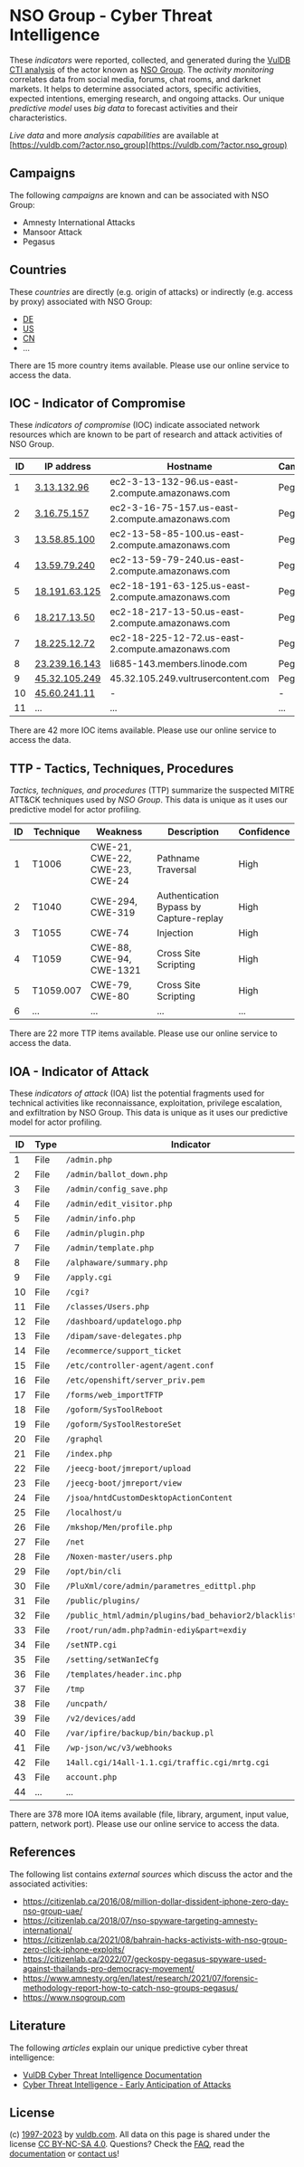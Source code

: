 # NSO Group - Cyber Threat Intelligence

These _indicators_ were reported, collected, and generated during the [VulDB CTI analysis](https://vuldb.com/?kb.cti) of the actor known as [NSO Group](https://vuldb.com/?actor.nso_group). The _activity monitoring_ correlates data from social media, forums, chat rooms, and darknet markets. It helps to determine associated actors, specific activities, expected intentions, emerging research, and ongoing attacks. Our unique _predictive model_ uses _big data_ to forecast activities and their characteristics.

_Live data_ and more _analysis capabilities_ are available at [https://vuldb.com/?actor.nso_group](https://vuldb.com/?actor.nso_group)

## Campaigns

The following _campaigns_ are known and can be associated with NSO Group:

* Amnesty International Attacks
* Mansoor Attack
* Pegasus

## Countries

These _countries_ are directly (e.g. origin of attacks) or indirectly (e.g. access by proxy) associated with NSO Group:

* [DE](https://vuldb.com/?country.de)
* [US](https://vuldb.com/?country.us)
* [CN](https://vuldb.com/?country.cn)
* ...

There are 15 more country items available. Please use our online service to access the data.

## IOC - Indicator of Compromise

These _indicators of compromise_ (IOC) indicate associated network resources which are known to be part of research and attack activities of NSO Group.

ID | IP address | Hostname | Campaign | Confidence
-- | ---------- | -------- | -------- | ----------
1 | [3.13.132.96](https://vuldb.com/?ip.3.13.132.96) | ec2-3-13-132-96.us-east-2.compute.amazonaws.com | Pegasus | Medium
2 | [3.16.75.157](https://vuldb.com/?ip.3.16.75.157) | ec2-3-16-75-157.us-east-2.compute.amazonaws.com | Pegasus | Medium
3 | [13.58.85.100](https://vuldb.com/?ip.13.58.85.100) | ec2-13-58-85-100.us-east-2.compute.amazonaws.com | Pegasus | Medium
4 | [13.59.79.240](https://vuldb.com/?ip.13.59.79.240) | ec2-13-59-79-240.us-east-2.compute.amazonaws.com | Pegasus | Medium
5 | [18.191.63.125](https://vuldb.com/?ip.18.191.63.125) | ec2-18-191-63-125.us-east-2.compute.amazonaws.com | Pegasus | Medium
6 | [18.217.13.50](https://vuldb.com/?ip.18.217.13.50) | ec2-18-217-13-50.us-east-2.compute.amazonaws.com | Pegasus | Medium
7 | [18.225.12.72](https://vuldb.com/?ip.18.225.12.72) | ec2-18-225-12-72.us-east-2.compute.amazonaws.com | Pegasus | Medium
8 | [23.239.16.143](https://vuldb.com/?ip.23.239.16.143) | li685-143.members.linode.com | Pegasus | High
9 | [45.32.105.249](https://vuldb.com/?ip.45.32.105.249) | 45.32.105.249.vultrusercontent.com | Pegasus | High
10 | [45.60.241.11](https://vuldb.com/?ip.45.60.241.11) | - | - | High
11 | ... | ... | ... | ...

There are 42 more IOC items available. Please use our online service to access the data.

## TTP - Tactics, Techniques, Procedures

_Tactics, techniques, and procedures_ (TTP) summarize the suspected MITRE ATT&CK techniques used by _NSO Group_. This data is unique as it uses our predictive model for actor profiling.

ID | Technique | Weakness | Description | Confidence
-- | --------- | -------- | ----------- | ----------
1 | T1006 | CWE-21, CWE-22, CWE-23, CWE-24 | Pathname Traversal | High
2 | T1040 | CWE-294, CWE-319 | Authentication Bypass by Capture-replay | High
3 | T1055 | CWE-74 | Injection | High
4 | T1059 | CWE-88, CWE-94, CWE-1321 | Cross Site Scripting | High
5 | T1059.007 | CWE-79, CWE-80 | Cross Site Scripting | High
6 | ... | ... | ... | ...

There are 22 more TTP items available. Please use our online service to access the data.

## IOA - Indicator of Attack

These _indicators of attack_ (IOA) list the potential fragments used for technical activities like reconnaissance, exploitation, privilege escalation, and exfiltration by NSO Group. This data is unique as it uses our predictive model for actor profiling.

ID | Type | Indicator | Confidence
-- | ---- | --------- | ----------
1 | File | `/admin.php` | Medium
2 | File | `/admin/ballot_down.php` | High
3 | File | `/admin/config_save.php` | High
4 | File | `/admin/edit_visitor.php` | High
5 | File | `/admin/info.php` | High
6 | File | `/admin/plugin.php` | High
7 | File | `/admin/template.php` | High
8 | File | `/alphaware/summary.php` | High
9 | File | `/apply.cgi` | Medium
10 | File | `/cgi?` | Low
11 | File | `/classes/Users.php` | High
12 | File | `/dashboard/updatelogo.php` | High
13 | File | `/dipam/save-delegates.php` | High
14 | File | `/ecommerce/support_ticket` | High
15 | File | `/etc/controller-agent/agent.conf` | High
16 | File | `/etc/openshift/server_priv.pem` | High
17 | File | `/forms/web_importTFTP` | High
18 | File | `/goform/SysToolReboot` | High
19 | File | `/goform/SysToolRestoreSet` | High
20 | File | `/graphql` | Medium
21 | File | `/index.php` | Medium
22 | File | `/jeecg-boot/jmreport/upload` | High
23 | File | `/jeecg-boot/jmreport/view` | High
24 | File | `/jsoa/hntdCustomDesktopActionContent` | High
25 | File | `/localhost/u` | Medium
26 | File | `/mkshop/Men/profile.php` | High
27 | File | `/net` | Low
28 | File | `/Noxen-master/users.php` | High
29 | File | `/opt/bin/cli` | Medium
30 | File | `/PluXml/core/admin/parametres_edittpl.php` | High
31 | File | `/public/plugins/` | High
32 | File | `/public_html/admin/plugins/bad_behavior2/blacklist.php` | High
33 | File | `/root/run/adm.php?admin-ediy&part=exdiy` | High
34 | File | `/setNTP.cgi` | Medium
35 | File | `/setting/setWanIeCfg` | High
36 | File | `/templates/header.inc.php` | High
37 | File | `/tmp` | Low
38 | File | `/uncpath/` | Medium
39 | File | `/v2/devices/add` | High
40 | File | `/var/ipfire/backup/bin/backup.pl` | High
41 | File | `/wp-json/wc/v3/webhooks` | High
42 | File | `14all.cgi/14all-1.1.cgi/traffic.cgi/mrtg.cgi` | High
43 | File | `account.php` | Medium
44 | ... | ... | ...

There are 378 more IOA items available (file, library, argument, input value, pattern, network port). Please use our online service to access the data.

## References

The following list contains _external sources_ which discuss the actor and the associated activities:

* https://citizenlab.ca/2016/08/million-dollar-dissident-iphone-zero-day-nso-group-uae/
* https://citizenlab.ca/2018/07/nso-spyware-targeting-amnesty-international/
* https://citizenlab.ca/2021/08/bahrain-hacks-activists-with-nso-group-zero-click-iphone-exploits/
* https://citizenlab.ca/2022/07/geckospy-pegasus-spyware-used-against-thailands-pro-democracy-movement/
* https://www.amnesty.org/en/latest/research/2021/07/forensic-methodology-report-how-to-catch-nso-groups-pegasus/
* https://www.nsogroup.com

## Literature

The following _articles_ explain our unique predictive cyber threat intelligence:

* [VulDB Cyber Threat Intelligence Documentation](https://vuldb.com/?kb.cti)
* [Cyber Threat Intelligence - Early Anticipation of Attacks](https://www.scip.ch/en/?labs.20201022)

## License

(c) [1997-2023](https://vuldb.com/?kb.changelog) by [vuldb.com](https://vuldb.com/?kb.about). All data on this page is shared under the license [CC BY-NC-SA 4.0](https://creativecommons.org/licenses/by-nc-sa/4.0/). Questions? Check the [FAQ](https://vuldb.com/?kb.faq), read the [documentation](https://vuldb.com/?kb) or [contact us](https://vuldb.com/?contact)!
